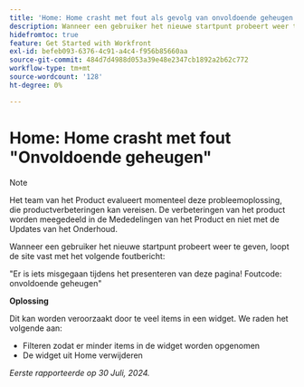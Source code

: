 ```yaml
---
title: 'Home: Home crasht met fout als gevolg van onvoldoende geheugen'
description: Wanneer een gebruiker het nieuwe startpunt probeert weer te geven, loopt de site vast met een foutbericht. Er is een tijdelijke oplossing beschikbaar.
hidefromtoc: true
feature: Get Started with Workfront
exl-id: befeb093-6376-4c91-a4c4-f956b85660aa
source-git-commit: 484d7d4988d053a39e48e2347cb1892a2b62c772
workflow-type: tm+mt
source-wordcount: '128'
ht-degree: 0%

---
```


# Home: Home crasht met fout &quot;Onvoldoende geheugen&quot;

>[!NOTE]
>
>Het team van het Product evalueert momenteel deze probleemoplossing, die productverbeteringen kan vereisen. De verbeteringen van het product worden meegedeeld in de Mededelingen van het Product en niet met de Updates van het Onderhoud.

Wanneer een gebruiker het nieuwe startpunt probeert weer te geven, loopt de site vast met het volgende foutbericht:

&quot;Er is iets misgegaan tijdens het presenteren van deze pagina! Foutcode: onvoldoende geheugen&quot;

**Oplossing**

Dit kan worden veroorzaakt door te veel items in een widget. We raden het volgende aan:

* Filteren zodat er minder items in de widget worden opgenomen
* De widget uit Home verwijderen

_Eerste rapporteerde op 30 Juli, 2024._
